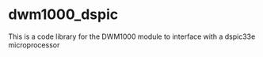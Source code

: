 # dwm1000_dspic
This is a code library for the DWM1000 module to interface with a dspic33e microprocessor
